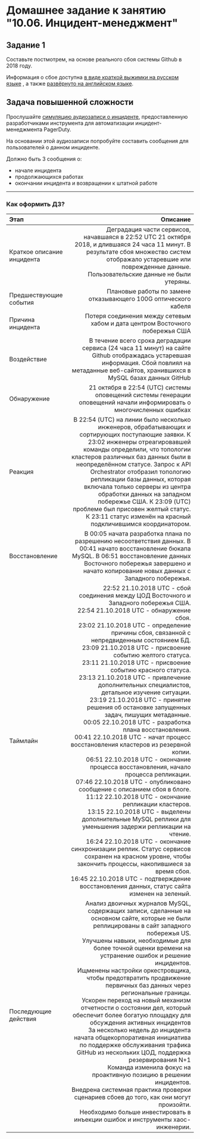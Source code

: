# Домашнее задание к занятию "10.06. Инцидент-менеджмент"

## Задание 1

Составьте постмотрем, на основе реального сбоя системы Github в 2018 году.

Информация о сбое доступна [в виде краткой выжимки на русском языке](https://habr.com/ru/post/427301/) , а
также [развёрнуто на английском языке](https://github.blog/2018-10-30-oct21-post-incident-analysis/).

## Задача повышенной сложности

Прослушайте [симуляцию аудиозаписи о инциденте](https://youtu.be/vw6I5DYWkNA?t=1), предоставленную 
разработчиками инструмента для автоматизации инцидент-менеджмента PagerDuty.

На основании этой аудиозаписи попробуйте составить сообщения для пользователей о данном инциденте.

Должно быть 3 сообщения о:
- начале инцидента
- продолжающихся работах
- окончании инцидента и возвращении к штатной работе

---

### Как оформить ДЗ?

| Этап                            | Описание    |
| :---                            |         ---:|
| Краткое описание инцидента      | Деградация части сервисов, начавшаяся в 22:52 UTC 21 октября 2018, и длившаяся 24 часа 11 минут. В результате сбоя множество систем                                     отображало устаревшие или поврежденные данные. Пользовательские данные не были утеряны.|
| Предшествующие события          | Плановые работы по замене отказывающего 100G оптического кабеля             |
| Причина инцидента               | Потеря соединения между сетевым хабом и дата центром Восточного побережья США |
| Воздействие                     | В течение всего срока деградации сервиса (24 часа 11 минут) на сайте Github отображадась устаревшая информация. Сбой повлиял на                                        метаданные веб-сайтов, хранившихся в MySQL базах данных GitHub              |
| Обнаружение                     | 21 октября в 22:54 (UTC) системы оповещений системы генерации оповещений начали информировать о многочисленных ошибках |
| Реакция                         | В 22:54 (UTC) на линии было несколько инженеров, обрабатывающих и сортирующих поступающие заявки. К 23:02 инженеры отреагировавшей команды определили, что топологии кластеров различных баз данных были в неопределённом статусе. Запрос к API Orchestrator отобразил топологию репликации базы данных, которая включала только серверы из центра обработки данных на западном побережье США. К 23:09 (UTC) проблеме был присовен желтый статус. К 23:11 статус изменён на красный подкличившимся координатором.|
| Восстановление                  | В 00:05 начата разработка плана по разрешению несоответствия данных. В 00:41 начато восстановление бюкапа MySQL. В 06:51 восстановление данных Восточного побережья завершено и начато копирование новых данных с Западного побережья.             |
| Таймлайн                        | 22:52 21.10.2018 UTC - сбой соединения между ЦОД Восточного и Западного побережья США. <br> 22:54 21.10.2018 UTC - обнаружение сбоя. <br> 23:02 21.10.2018 UTC - определение причины сбоя, связанной с непредвиденным состоянием БД. <br> 23:09 21.10.2018 UTC - присвоение событию желтого статуса. <br> 23:11 21.10.2018 UTC - присвоение событию красного статуса. <br> 23:13 21.10.2018 UTC - привлечение дополнительных специалистов, детальное изучение ситуации. <br> 23:19 21.10.2018 UTC - принятие решения об остановке запущенных задач, пишущих метаданные. <br> 00:05 22.10.2018 UTC - разработка плана восстановления. <br>  00:41 22.10.2018 UTC - начат процесс восстановления кластеров из резервной копии. <br> 06:51 22.10.2018 UTC - окончание процесса восстановления, начало процесса репликации. <br> 07:46 22.10.2018 UTC - опубликовано сообщение с описанием сбоя в блоге. <br> 11:12 22.10.2018 UTC - окончание репликации кластеров. <br> 13:15 22.10.2018 UTC - выделены дополнительные MySQL реплики для уменьшения задержи репликации на чтение. <br> 16:24 22.10.2018 UTC - окончание синхронизации реплик. Статус сервисов сохранен на красном уровне, чтобы закончить процессы, накопившиеся за время сбоя. <br> 16:45 22.10.2018 UTC - подтверждение восстановления данных, статус сайта изменен на зеленый.              |
| Последующие действия            | Анализ двоичных журналов MySQL, содержащих записи, сделанные на основном сайте, которые не были реплицированы в сайт западного побережья US. <br> Улучшены навыки, необходимые для более точной оценки времени на устранение ошибок и решение инцидентов. <br> Ищменены настройки оркестровщика, чтобы предотвратить продвижение первичных баз данных через региональные границы. <br> Ускорен переход на новый механизм отчетности о состоянии дел, который обеспечит более богатую площадку для обсуждения активных инцидентов <br> За несколько недель до инцидента начата общекорпоративная инициатива по поддержке обслуживания трафика GitHub из нескольких ЦОД, поддержка резервирования N+1 <br> Команда изменила фокус на проактивную позицию в решении инцидентов. <br> Внедрена системная практика проверки сценариев сбоев до того, как они могут произойти. <br> Необходимо больше инвестировать в инъекции ошибок и инструменты хаос-инженерии. |